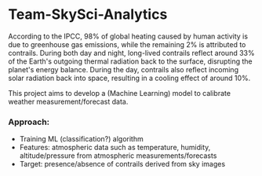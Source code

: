 # Team-SkySci-Analytics
According to the IPCC, 98% of global heating caused by human activity is due to greenhouse gas emissions, while the remaining 2% is attributed to contrails. During both day and night, long-lived contrails reflect around 33% of the Earth's outgoing thermal radiation back to the surface, disrupting the planet's energy balance. During the day, contrails also reflect incoming solar radiation back into space, resulting in a cooling effect of around 10%.

This project aims to develop a (Machine Learning) model to calibrate weather measurement/forecast data.

### Approach:
* Training ML (classification?) algorithm <br>
* Features: atmospheric data such as temperature, humidity, altitude/pressure from atmospheric measurements/forecasts <br>
* Target: presence/absence of contrails derived from sky images

